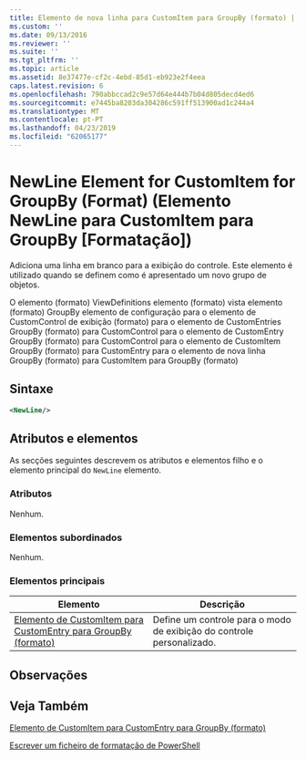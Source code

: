 ```yaml
---
title: Elemento de nova linha para CustomItem para GroupBy (formato) | Documentos da Microsoft
ms.custom: ''
ms.date: 09/13/2016
ms.reviewer: ''
ms.suite: ''
ms.tgt_pltfrm: ''
ms.topic: article
ms.assetid: 8e37477e-cf2c-4ebd-85d1-eb923e2f4eea
caps.latest.revision: 6
ms.openlocfilehash: 790abbccad2c9e57d64e444b7b04d805decd4ed6
ms.sourcegitcommit: e7445ba8203da304286c591ff513900ad1c244a4
ms.translationtype: MT
ms.contentlocale: pt-PT
ms.lasthandoff: 04/23/2019
ms.locfileid: "62065177"
---
```

# <a name="newline-element-for-customitem-for-groupby-format"></a>NewLine Element for CustomItem for GroupBy (Format) (Elemento NewLine para CustomItem para GroupBy [Formatação])

Adiciona uma linha em branco para a exibição do controle. Este elemento é utilizado quando se definem como é apresentado um novo grupo de objetos.

O elemento (formato) ViewDefinitions elemento (formato) vista elemento (formato) GroupBy elemento de configuração para o elemento de CustomControl de exibição (formato) para o elemento de CustomEntries GroupBy (formato) para CustomControl para o elemento de CustomEntry GroupBy (formato) para CustomControl para o elemento de CustomItem GroupBy (formato) para CustomEntry para o elemento de nova linha GroupBy (formato) para CustomItem para GroupBy (formato)

## <a name="syntax"></a>Sintaxe

```xml
<NewLine/>
```

## <a name="attributes-and-elements"></a>Atributos e elementos

As secções seguintes descrevem os atributos e elementos filho e o elemento principal do `NewLine` elemento.

### <a name="attributes"></a>Atributos

Nenhum.

### <a name="child-elements"></a>Elementos subordinados

Nenhum.

### <a name="parent-elements"></a>Elementos principais

|Elemento|Descrição|
|-------------|-----------------|
|[Elemento de CustomItem para CustomEntry para GroupBy (formato)](./customitem-element-for-customentry-for-groupby-format.md)|Define um controle para o modo de exibição do controle personalizado.|

## <a name="remarks"></a>Observações

## <a name="see-also"></a>Veja Também

[Elemento de CustomItem para CustomEntry para GroupBy (formato)](./customitem-element-for-customentry-for-groupby-format.md)

[Escrever um ficheiro de formatação de PowerShell](./writing-a-powershell-formatting-file.md)
